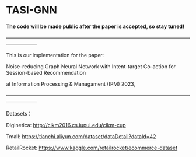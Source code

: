 # TASI-GNN
**The code will be made public after the paper is accepted, so stay tuned!**

——————————————————————————————————————————

This is our implementation for the paper:

Noise-reducing Graph Neural Network with Intent-target Co-action for Session-based Recommendation 

at Information Processing & Managament (IPM) 2023,

——————————————————————————————————————————

Datasets：

Diginetica: http://cikm2016.cs.iupui.edu/cikm-cup

Tmall: https://tianchi.aliyun.com/dataset/dataDetail?dataId=42

RetailRocket: https://www.kaggle.com/retailrocket/ecommerce-dataset


